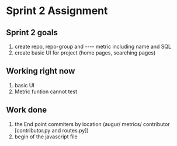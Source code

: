 # Sprint 2 Assignment

## Sprint 2 goals

  1. create repo, repo-group and ---- metric including name and SQL
  2. create basic UI for project (home pages, searching pages)

## Working right now 
  
  1. basic UI
  2. Metric funtion cannot test
  
## Work done

  1. the End point commiters by location (augur/ metrics/ contributor [contributor.py and routes.py])
  2. begin of the javascript file
